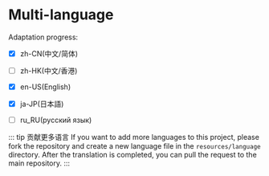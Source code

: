 # Multi-language
Adaptation progress: 
- [x] zh-CN(中文/简体)
- [ ] zh-HK(中文/香港)
- [x] en-US(English)
- [x] ja-JP(日本語)
- [ ] ru_RU(русский язык)


::: tip 贡献更多语言
If you want to add more languages to this project, please fork the repository and create a new language file in the `resources/language` directory. After the translation is completed, you can pull the request to the main repository. 
:::